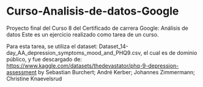 # Curso-Analisis-de-datos-Google
Proyecto final del Curso 8 del Certificado de carrera Google: Análisis de datos
Este es un ejercicio realizado como tarea de un curso.

Para esta tarea, se utiliza el dataset:
Dataset_14-day_AA_depression_symptoms_mood_and_PHQ9.csv, 
el cual es de dominio público, y fue descargado de:
https://www.kaggle.com/datasets/thedevastator/phq-9-depression-assessment
by Sebastian Burchert; André Kerber; Johannes Zimmermann; Christine Knaevelsrud


